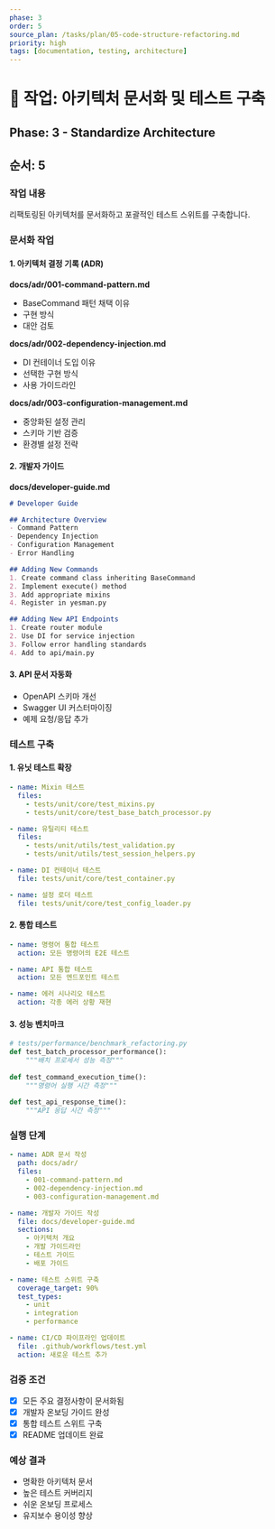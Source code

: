 ```yaml
---
phase: 3
order: 5
source_plan: /tasks/plan/05-code-structure-refactoring.md
priority: high
tags: [documentation, testing, architecture]
---
```


# 📌 작업: 아키텍처 문서화 및 테스트 구축

## Phase: 3 - Standardize Architecture

## 순서: 5

### 작업 내용

리팩토링된 아키텍처를 문서화하고 포괄적인 테스트 스위트를 구축합니다.

### 문서화 작업

#### 1. 아키텍처 결정 기록 (ADR)

**docs/adr/001-command-pattern.md**

- BaseCommand 패턴 채택 이유
- 구현 방식
- 대안 검토

**docs/adr/002-dependency-injection.md**

- DI 컨테이너 도입 이유
- 선택한 구현 방식
- 사용 가이드라인

**docs/adr/003-configuration-management.md**

- 중앙화된 설정 관리
- 스키마 기반 검증
- 환경별 설정 전략

#### 2. 개발자 가이드

**docs/developer-guide.md**

```markdown
# Developer Guide

## Architecture Overview
- Command Pattern
- Dependency Injection
- Configuration Management
- Error Handling

## Adding New Commands
1. Create command class inheriting BaseCommand
2. Implement execute() method
3. Add appropriate mixins
4. Register in yesman.py

## Adding New API Endpoints
1. Create router module
2. Use DI for service injection
3. Follow error handling standards
4. Add to api/main.py
```

#### 3. API 문서 자동화

- OpenAPI 스키마 개선
- Swagger UI 커스터마이징
- 예제 요청/응답 추가

### 테스트 구축

#### 1. 유닛 테스트 확장

```yaml
- name: Mixin 테스트
  files:
    - tests/unit/core/test_mixins.py
    - tests/unit/core/test_base_batch_processor.py

- name: 유틸리티 테스트
  files:
    - tests/unit/utils/test_validation.py
    - tests/unit/utils/test_session_helpers.py

- name: DI 컨테이너 테스트
  file: tests/unit/core/test_container.py

- name: 설정 로더 테스트
  file: tests/unit/core/test_config_loader.py
```

#### 2. 통합 테스트

```yaml
- name: 명령어 통합 테스트
  action: 모든 명령어의 E2E 테스트

- name: API 통합 테스트
  action: 모든 엔드포인트 테스트

- name: 에러 시나리오 테스트
  action: 각종 에러 상황 재현
```

#### 3. 성능 벤치마크

```python
# tests/performance/benchmark_refactoring.py
def test_batch_processor_performance():
    """배치 프로세서 성능 측정"""
    
def test_command_execution_time():
    """명령어 실행 시간 측정"""
    
def test_api_response_time():
    """API 응답 시간 측정"""
```

### 실행 단계

```yaml
- name: ADR 문서 작성
  path: docs/adr/
  files:
    - 001-command-pattern.md
    - 002-dependency-injection.md
    - 003-configuration-management.md

- name: 개발자 가이드 작성
  file: docs/developer-guide.md
  sections:
    - 아키텍처 개요
    - 개발 가이드라인
    - 테스트 가이드
    - 배포 가이드

- name: 테스트 스위트 구축
  coverage_target: 90%
  test_types:
    - unit
    - integration
    - performance

- name: CI/CD 파이프라인 업데이트
  file: .github/workflows/test.yml
  action: 새로운 테스트 추가
```

### 검증 조건

- [x] 모든 주요 결정사항이 문서화됨
- [x] 개발자 온보딩 가이드 완성
- [x] 통합 테스트 스위트 구축
- [x] README 업데이트 완료

### 예상 결과

- 명확한 아키텍처 문서
- 높은 테스트 커버리지
- 쉬운 온보딩 프로세스
- 유지보수 용이성 향상
